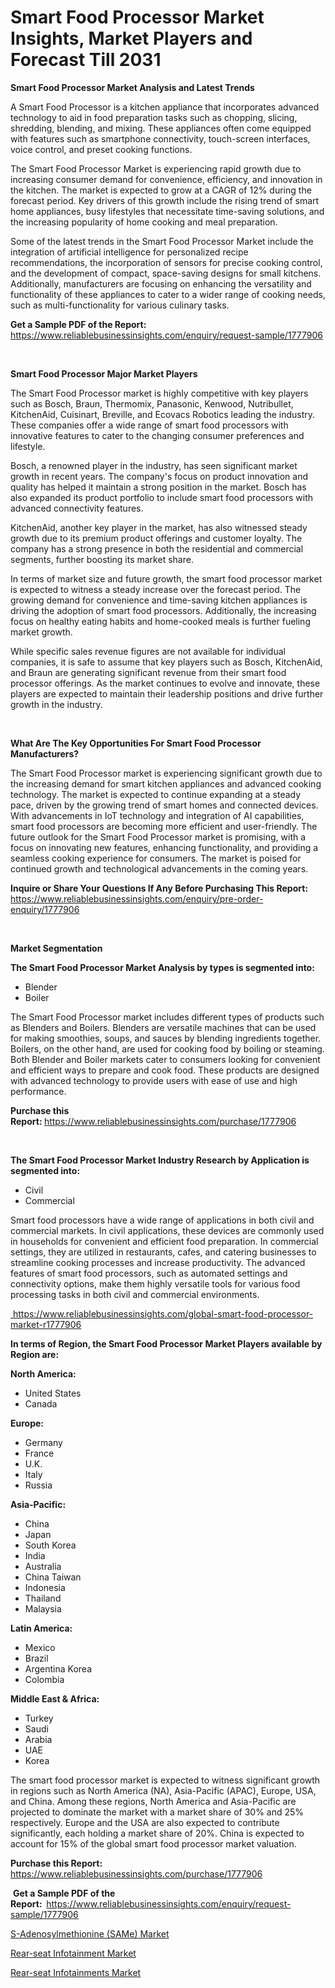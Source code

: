 <p><h1>Smart Food Processor Market Insights, Market Players and Forecast Till 2031</h1></p><p><strong>Smart Food Processor Market Analysis and Latest Trends</strong></p>
<p><p>A Smart Food Processor is a kitchen appliance that incorporates advanced technology to aid in food preparation tasks such as chopping, slicing, shredding, blending, and mixing. These appliances often come equipped with features such as smartphone connectivity, touch-screen interfaces, voice control, and preset cooking functions.</p><p>The Smart Food Processor Market is experiencing rapid growth due to increasing consumer demand for convenience, efficiency, and innovation in the kitchen. The market is expected to grow at a CAGR of 12% during the forecast period. Key drivers of this growth include the rising trend of smart home appliances, busy lifestyles that necessitate time-saving solutions, and the increasing popularity of home cooking and meal preparation.</p><p>Some of the latest trends in the Smart Food Processor Market include the integration of artificial intelligence for personalized recipe recommendations, the incorporation of sensors for precise cooking control, and the development of compact, space-saving designs for small kitchens. Additionally, manufacturers are focusing on enhancing the versatility and functionality of these appliances to cater to a wider range of cooking needs, such as multi-functionality for various culinary tasks.</p></p>
<p><strong>Get a Sample PDF of the Report:&nbsp;</strong> <a href="https://www.reliablebusinessinsights.com/enquiry/request-sample/1777906">https://www.reliablebusinessinsights.com/enquiry/request-sample/1777906</a></p>
<p>&nbsp;</p>
<p><strong>Smart Food Processor Major Market Players</strong></p>
<p><p>The Smart Food Processor market is highly competitive with key players such as Bosch, Braun, Thermomix, Panasonic, Kenwood, Nutribullet, KitchenAid, Cuisinart, Breville, and Ecovacs Robotics leading the industry. These companies offer a wide range of smart food processors with innovative features to cater to the changing consumer preferences and lifestyle.</p><p>Bosch, a renowned player in the industry, has seen significant market growth in recent years. The company's focus on product innovation and quality has helped it maintain a strong position in the market. Bosch has also expanded its product portfolio to include smart food processors with advanced connectivity features.</p><p>KitchenAid, another key player in the market, has also witnessed steady growth due to its premium product offerings and customer loyalty. The company has a strong presence in both the residential and commercial segments, further boosting its market share.</p><p>In terms of market size and future growth, the smart food processor market is expected to witness a steady increase over the forecast period. The growing demand for convenience and time-saving kitchen appliances is driving the adoption of smart food processors. Additionally, the increasing focus on healthy eating habits and home-cooked meals is further fueling market growth.</p><p>While specific sales revenue figures are not available for individual companies, it is safe to assume that key players such as Bosch, KitchenAid, and Braun are generating significant revenue from their smart food processor offerings. As the market continues to evolve and innovate, these players are expected to maintain their leadership positions and drive further growth in the industry.</p></p>
<p>&nbsp;</p>
<p><strong>What Are The Key Opportunities For Smart Food Processor Manufacturers?</strong></p>
<p><p>The Smart Food Processor market is experiencing significant growth due to the increasing demand for smart kitchen appliances and advanced cooking technology. The market is expected to continue expanding at a steady pace, driven by the growing trend of smart homes and connected devices. With advancements in IoT technology and integration of AI capabilities, smart food processors are becoming more efficient and user-friendly. The future outlook for the Smart Food Processor market is promising, with a focus on innovating new features, enhancing functionality, and providing a seamless cooking experience for consumers. The market is poised for continued growth and technological advancements in the coming years.</p></p>
<p><strong>Inquire or Share Your Questions If Any Before Purchasing This Report:</strong> <a href="https://www.reliablebusinessinsights.com/enquiry/pre-order-enquiry/1777906">https://www.reliablebusinessinsights.com/enquiry/pre-order-enquiry/1777906</a></p>
<p>&nbsp;</p>
<p><strong>Market Segmentation</strong></p>
<p><strong>The Smart Food Processor Market Analysis by types is segmented into:</strong></p>
<p><ul><li>Blender</li><li>Boiler</li></ul></p>
<p><p>The Smart Food Processor market includes different types of products such as Blenders and Boilers. Blenders are versatile machines that can be used for making smoothies, soups, and sauces by blending ingredients together. Boilers, on the other hand, are used for cooking food by boiling or steaming. Both Blender and Boiler markets cater to consumers looking for convenient and efficient ways to prepare and cook food. These products are designed with advanced technology to provide users with ease of use and high performance.</p></p>
<p><strong>Purchase this Report:&nbsp;</strong><a href="https://www.reliablebusinessinsights.com/purchase/1777906">https://www.reliablebusinessinsights.com/purchase/1777906</a></p>
<p>&nbsp;</p>
<p><strong>The Smart Food Processor Market Industry Research by Application is segmented into:</strong></p>
<p><ul><li>Civil</li><li>Commercial</li></ul></p>
<p><p>Smart food processors have a wide range of applications in both civil and commercial markets. In civil applications, these devices are commonly used in households for convenient and efficient food preparation. In commercial settings, they are utilized in restaurants, cafes, and catering businesses to streamline cooking processes and increase productivity. The advanced features of smart food processors, such as automated settings and connectivity options, make them highly versatile tools for various food processing tasks in both civil and commercial environments.</p></p>
<p><a href="https://www.reliablebusinessinsights.com/global-smart-food-processor-market-r1777906">&nbsp;https://www.reliablebusinessinsights.com/global-smart-food-processor-market-r1777906</a></p>
<p><strong>In terms of Region, the Smart Food Processor Market Players available by Region are:</strong></p>
<p>
    <p> <strong> North America: </strong>
        <ul>
            <li>United States</li>
            <li>Canada</li>
        </ul>
        </p> 
    <p> <strong> Europe: </strong>
        <ul>
            <li>Germany</li>
            <li>France</li>
            <li>U.K.</li>
            <li>Italy</li>
            <li>Russia</li>
        </ul>
        </p> 
    <p> <strong> Asia-Pacific: </strong>
        <ul>
            <li>China</li>
            <li>Japan</li>
            <li>South Korea</li>
            <li>India</li>
            <li>Australia</li>
            <li>China Taiwan</li>
            <li>Indonesia</li>
            <li>Thailand</li>
            <li>Malaysia</li>
        </ul>
        </p> 
    <p> <strong> Latin America: </strong>
        <ul>
            <li>Mexico</li>
            <li>Brazil</li>
            <li>Argentina Korea</li>
            <li>Colombia</li>
        </ul>
        </p> 
    <p> <strong> Middle East & Africa: </strong>
        <ul>
            <li>Turkey</li>
            <li>Saudi</li>
            <li>Arabia</li>
            <li>UAE</li>
            <li>Korea</li>
        </ul>
    </p>
    </p>
<p><p>The smart food processor market is expected to witness significant growth in regions such as North America (NA), Asia-Pacific (APAC), Europe, USA, and China. Among these regions, North America and Asia-Pacific are projected to dominate the market with a market share of 30% and 25% respectively. Europe and the USA are also expected to contribute significantly, each holding a market share of 20%. China is expected to account for 15% of the global smart food processor market valuation.</p></p>
<p><strong>Purchase this Report: </strong><a href="https://www.reliablebusinessinsights.com/purchase/1777906">https://www.reliablebusinessinsights.com/purchase/1777906</a></p>
<p>&nbsp;<strong>Get a Sample PDF of the Report:&nbsp;&nbsp;</strong><a href="https://www.reliablebusinessinsights.com/enquiry/request-sample/1777906">https://www.reliablebusinessinsights.com/enquiry/request-sample/1777906</a></p>
<p><strong></strong></p>
<p><p><a href="https://github.com/mauripalmi/Market-Research-Report-List-4/blob/main/s-adenosylmethionine-same-market.md">S-Adenosylmethionine (SAMe) Market</a></p><p><a href="https://github.com/gulaimolin/Market-Research-Report-List-5/blob/main/rear-seat-infotainment-market.md">Rear-seat Infotainment Market</a></p><p><a href="https://github.com/RoccoManning/Market-Research-Report-List-6/blob/main/rear-seat-infotainments-market.md">Rear-seat Infotainments Market</a></p></p>
